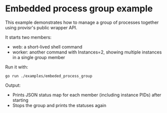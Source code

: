 # Embedded process group example

This example demonstrates how to manage a group of processes together using provisr's public wrapper API.

It starts two members:

- web: a short-lived shell command
- worker: another command with Instances=2, showing multiple instances in a single group member

Run it with:

```shell
go run ./examples/embeded_process_group
```

Output:

- Prints JSON status map for each member (including instance PIDs) after starting
- Stops the group and prints the statuses again
